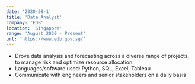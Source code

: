 ```yaml
---
date: '2020-08-1'
title: 'Data Analyst'
company: 'EDB'
location: 'Singapore'
range: 'August 2020 - Present'
url: 'https://www.edb.gov.sg/'
---
```


- Drove data analysis and forecasting across a diverse range of projects, to manage risk and optimize resource allocation
- Languages/software used: Python, SQL, Excel, Tableau
- Communicate with engineers and senior stakeholders on a daily basis
